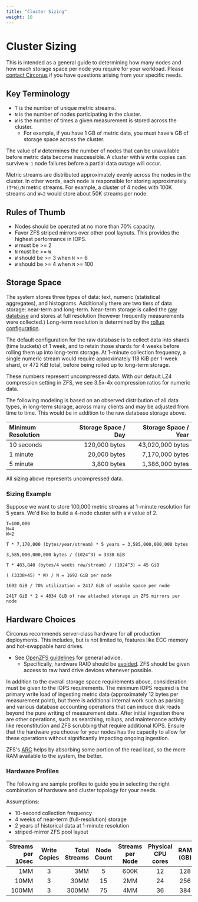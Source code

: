 ```yaml
---
title: "Cluster Sizing"
weight: 10
---
```


# Cluster Sizing

This is intended as a general guide to determining how many nodes and how much
storage space per node you require for your workload. Please [contact
Circonus](/contact.md) if you have questions arising from your specific needs.

## Key Terminology

* `T` is the number of unique metric streams.
* `N` is the number of nodes participating in the cluster.
* `W` is the number of times a given measurement is stored across the cluster.
  * For example, if you have 1 GB of metric data, you must have `W` GB of
    storage space across the cluster.

The value of `W` determines the number of nodes that can be unavailable before
metric data become inaccessible. A cluster with `W` write copies can survive
`W-1` node failures before a partial data outage will occur.

Metric streams are distributed approximately evenly across the nodes in the
cluster. In other words, each node is responsible for storing approximately
`(T*W)/N` metric streams. For example, a cluster of 4 nodes with 100K streams
and `W=2` would store about 50K streams per node.

## Rules of Thumb

* Nodes should be operated at no more than 70% capacity.
* Favor ZFS striped mirrors over other pool layouts. This provides the highest
  performance in IOPS.
* `W` must be >= 2
* `N` must be >= `W`
* `W` should be >= 3 when `N` >= 6
* `W` should be >= 4 when `N` >= 100

## Storage Space

The system stores three types of data: text, numeric (statistical aggregates),
and histograms. Additionally there are two tiers of data storage: near-term and
long-term. Near-term storage is called the [raw
database](/configuration.md#rawdatabase) and stores at full resolution (however
frequently measurements were collected.) Long-term resolution is determined by
the [rollup configuration](/configuration.md#rollups).

The default configuration for the raw database is to collect data into shards
(time buckets) of 1 week, and to retain those shards for 4 weeks before rolling
them up into long-term storage. At 1-minute collection frequency, a single
numeric stream would require approximately 118 KiB per 1-week shard, or 472 KiB
total, before being rolled up to long-term storage.

These numbers represent uncompressed data. With our default LZ4 compression
setting in ZFS, we see 3.5x-4x compression ratios for numeric data.

The following modeling is based on an observed distribution of all data types,
in long-term storage, across many clients and may be adjusted from time to
time. This would be in addition to the raw database storage above.

| Minimum Resolution | Storage Space / Day | Storage Space / Year |
|:-------------------|--------------------:|---------------------:|
| 10 seconds | 120,000 bytes | 43,020,000 bytes |
| 1 minute   |  20,000 bytes |  7,170,000 bytes |
| 5 minute   |   3,800 bytes |  1,386,000 bytes |

All sizing above represents uncompressed data.

### Sizing Example

Suppose we want to store 100,000 metric streams at 1-minute resolution for 5
years.  We'd like to build a 4-node cluster with a `W` value of 2.

```
T=100,000
N=4
W=2

T * 7,170,000 (bytes/year/stream) * 5 years = 3,585,000,000,000 bytes

3,585,000,000,000 bytes / (1024^3) = 3338 GiB

T * 483,840 (bytes/4 weeks raw/stream) / (1024^3) = 45 GiB

( (3338+45) * W) / N = 1692 GiB per node

1692 GiB / 70% utilization = 2417 GiB of usable space per node

2417 GiB * 2 = 4834 GiB of raw attached storage in ZFS mirrors per node
```

## Hardware Choices

Circonus recommends server-class hardware for all production deployments. This
includes, but is not limited to, features like ECC memory and hot-swappable
hard drives.

 * See [OpenZFS guidelines](http://open-zfs.org/wiki/Hardware) for general
   advice.
   * Specifically, hardware RAID should be
     [avoided](http://open-zfs.org/wiki/Hardware#Hardware_RAID_controllers). ZFS
     should be given access to raw hard drive devices whenever possible.

In addition to the overall storage space requirements above, consideration must
be given to the IOPS requirements. The minimum IOPS required is the primary
write load of ingesting metric data (approximately 12 bytes per measurement
point), but there is additional internal work such as parsing and various
database accounting operations that can induce disk reads beyond the pure
writing of measurement data. After initial ingestion there are other
operations, such as searching, rollups, and maintenance activity like
reconstitution and ZFS scrubbing that require additional IOPS.  Ensure that the
hardware you choose for your nodes has the capacity to allow for these
operations without significantly impacting ongoing ingestion.

ZFS's
[ARC](http://open-zfs.org/wiki/Performance_tuning#Adaptive_Replacement_Cache)
helps by absorbing some portion of the read load, so the more RAM available to
the system, the better.

### Hardware Profiles

The following are sample profiles to guide you in selecting the right
combination of hardware and cluster topology for your needs.

Assumptions:
 * 10-second collection frequency
 * 4 weeks of near-term (full-resolution) storage
 * 2 years of historical data at 1-minute resolution
 * striped-mirror ZFS pool layout

|Streams per 10sec|Write Copies|Total Streams|Node Count|Streams per Node|Physical CPU cores|RAM (GB)|7200rpm spindles|
|----------------:|:----------:|------------:|:--------:|:--------------:|:----------------:|:------:|---------------:|
|   1MM | 3 |   3MM |  5 | 600K | 12 | 128 |  6x 2T |
|  10MM | 3 |  30MM | 15 |  2MM | 24 | 256 | 24x 4T |
| 100MM | 3 | 300MM | 75 |  4MM | 36 | 384 | 45x 4T |
